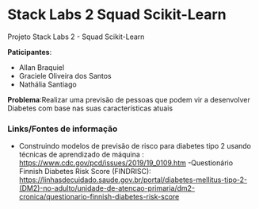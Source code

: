 # Stack Labs 2 Squad Scikit-Learn
Projeto Stack Labs 2 - Squad Scikit-Learn


**Paticipantes**: 
- Allan Braquiel
- Graciele Oliveira dos Santos
- Nathália Santiago


**Problema**:Realizar uma previsão de pessoas que podem vir a desenvolver Diabetes com base nas suas características atuais

### Links/Fontes de informação
- Construindo modelos de previsão de risco para diabetes tipo 2 usando técnicas de aprendizado de máquina : https://www.cdc.gov/pcd/issues/2019/19_0109.htm
-Questionário Finnish Diabetes Risk Score (FINDRISC): https://linhasdecuidado.saude.gov.br/portal/diabetes-mellitus-tipo-2-(DM2)-no-adulto/unidade-de-atencao-primaria/dm2-cronica/questionario-finnish-diabetes-risk-score
